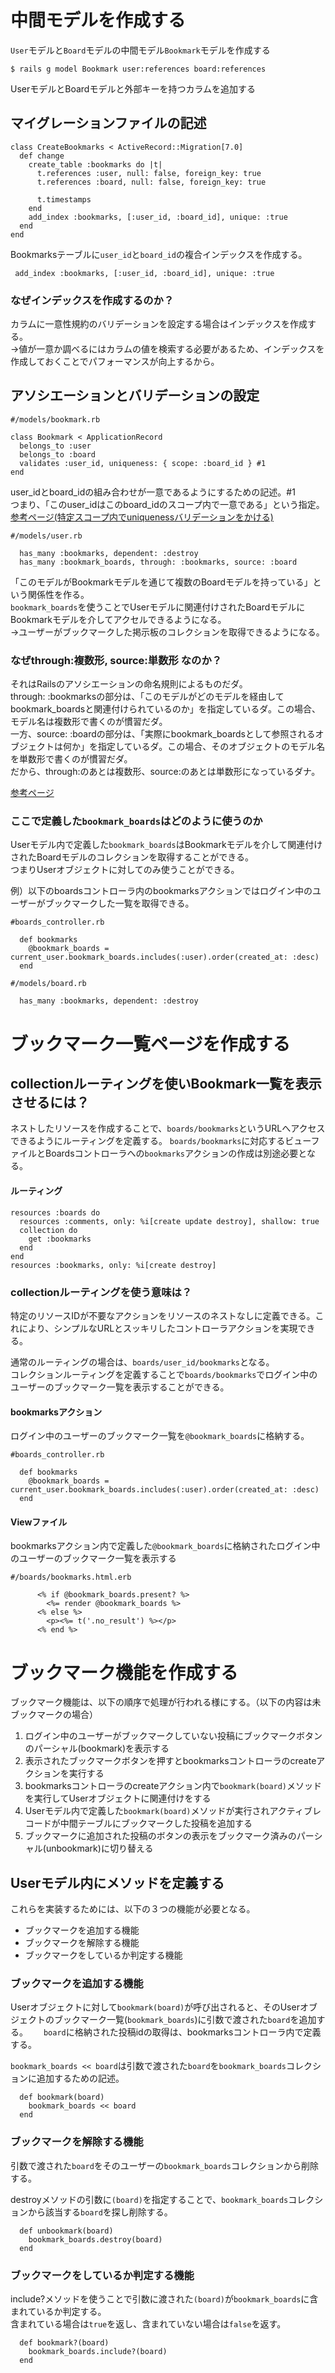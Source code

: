 # 中間モデルを作成する
`User`モデルと`Board`モデルの中間モデル`Bookmark`モデルを作成する
```
$ rails g model Bookmark user:references board:references
```
UserモデルとBoardモデルと外部キーを持つカラムを追加する
## マイグレーションファイルの記述
```
class CreateBookmarks < ActiveRecord::Migration[7.0]
  def change
    create_table :bookmarks do |t|
      t.references :user, null: false, foreign_key: true
      t.references :board, null: false, foreign_key: true

      t.timestamps
    end
    add_index :bookmarks, [:user_id, :board_id], unique: :true
  end
end
```
Bookmarksテーブルに`user_id`と`board_id`の複合インデックスを作成する。

```
 add_index :bookmarks, [:user_id, :board_id], unique: :true
```
### なぜインデックスを作成するのか？
カラムに一意性規約のバリデーションを設定する場合はインデックスを作成する。  
→値が一意か調べるにはカラムの値を検索する必要があるため、インデックスを作成しておくことでパフォーマンスが向上するから。
## アソシエーションとバリデーションの設定
```
#/models/bookmark.rb

class Bookmark < ApplicationRecord
  belongs_to :user
  belongs_to :board
  validates :user_id, uniqueness: { scope: :board_id } #1
end
```
user_idとboard_idの組み合わせが一意であるようにするための記述。#1  
つまり、「このuser_idはこのboard_idのスコープ内で一意である」という指定。  
[参考ページ(特定スコープ内でuniquenessバリデーションをかける)](https://techracho.bpsinc.jp/hachi8833/2021_07_27/109827)
```
#/models/user.rb

  has_many :bookmarks, dependent: :destroy
  has_many :bookmark_boards, through: :bookmarks, source: :board
```
「このモデルがBookmarkモデルを通じて複数のBoardモデルを持っている」という関係性を作る。  
`bookmark_boards`を使うことでUserモデルに関連付けされたBoardモデルにBookmarkモデルを介してアクセルできるようになる。  
→ユーザーがブックマークした掲示板のコレクションを取得できるようになる。

### なぜthrough:複数形, source:単数形 なのか？
それはRailsのアソシエーションの命名規則によるものだダ。  
through: :bookmarksの部分は、「このモデルがどのモデルを経由してbookmark_boardsと関連付けられているのか」を指定しているダ。この場合、モデル名は複数形で書くのが慣習だダ。  
一方、source: :boardの部分は、「実際にbookmark_boardsとして参照されるオブジェクトは何か」を指定しているダ。この場合、そのオブジェクトのモデル名を単数形で書くのが慣習だダ。  
だから、through:のあとは複数形、source:のあとは単数形になっているダナ。  

[参考ページ](https://web-camp.io/magazine/archives/17680)

### ここで定義した`bookmark_boards`はどのように使うのか
Userモデル内で定義した`bookmark_boards`はBookmarkモデルを介して関連付けされたBoardモデルのコレクションを取得することができる。  
つまりUserオブジェクトに対してのみ使うことができる。

例）以下のboardsコントローラ内のbookmarksアクションではログイン中のユーザーがブックマークした一覧を取得できる。
```
#boards_controller.rb

  def bookmarks
    @bookmark_boards = current_user.bookmark_boards.includes(:user).order(created_at: :desc)
  end
```
```
#/models/board.rb

  has_many :bookmarks, dependent: :destroy
```
# ブックマーク一覧ページを作成する

## collectionルーティングを使いBookmark一覧を表示させるには？
ネストしたリソースを作成することで、`boards/bookmarks`というURLへアクセスできるようにルーティングを定義する。 
`boards/bookmarks`に対応するビューファイルとBoardsコントローラへの`bookmarks`アクションの作成は別途必要となる。
#### ルーティング
```
resources :boards do
  resources :comments, only: %i[create update destroy], shallow: true
  collection do
    get :bookmarks
  end
end
resources :bookmarks, only: %i[create destroy]
```
### collectionルーティングを使う意味は？
特定のリソースIDが不要なアクションをリソースのネストなしに定義できる。これにより、シンプルなURLとスッキリしたコントローラアクションを実現できる。  

通常のルーティングの場合は、`boards/user_id/bookmarks`となる。  
コレクションルーティングを定義することで`boards/bookmarks`でログイン中のユーザーのブックマーク一覧を表示することができる。
#### bookmarksアクション
ログイン中のユーザーのブックマーク一覧を`@bookmark_boards`に格納する。
```
#boards_controller.rb

  def bookmarks
    @bookmark_boards = current_user.bookmark_boards.includes(:user).order(created_at: :desc)
  end
```
#### Viewファイル
bookmarksアクション内で定義した`@bookmark_boards`に格納されたログイン中のユーザーのブックマーク一覧を表示する
```
#/boards/bookmarks.html.erb

      <% if @bookmark_boards.present? %>
        <%= render @bookmark_boards %>
      <% else %>
        <p><%= t('.no_result') %></p>
      <% end %>
```
# ブックマーク機能を作成する
ブックマーク機能は、以下の順序で処理が行われる様にする。（以下の内容は未ブックマークの場合）
1. ログイン中のユーザーがブックマークしていない投稿にブックマークボタンのパーシャル(bookmark)を表示する
2. 表示されたブックマークボタンを押すとbookmarksコントローラのcreateアクションを実行する
3. bookmarksコントローラのcreateアクション内で`bookmark(board)`メソッドを実行してUserオブジェクトに関連付けをする
4. Userモデル内で定義した`bookmark(board)`メソッドが実行されアクティブレコードが中間テーブルにブックマークした投稿を追加する
5. ブックマークに追加された投稿のボタンの表示をブックマーク済みのパーシャル(unbookmark)に切り替える

## Userモデル内にメソッドを定義する
これらを実装するためには、以下の３つの機能が必要となる。
- ブックマークを追加する機能
- ブックマークを解除する機能
- ブックマークをしているか判定する機能

### ブックマークを追加する機能
Userオブジェクトに対して`bookmark(board)`が呼び出されると、そのUserオブジェクトのブックマーク一覧(`bookmark_boards`)に引数で渡された`board`を追加する。　　
`board`に格納された投稿idの取得は、bookmarksコントローラ内で定義する。

`bookmark_boards << board`は引数で渡された`board`を`bookmark_boards`コレクションに追加するための記述。
```
  def bookmark(board)
    bookmark_boards << board
  end
```
### ブックマークを解除する機能
引数で渡された`board`をそのユーザーの`bookmark_boards`コレクションから削除する。

destroyメソッドの引数に`(board)`を指定することで、`bookmark_boards`コレクションから該当する`board`を探し削除する。
```
  def unbookmark(board)
    bookmark_boards.destroy(board)
  end
```

### ブックマークをしているか判定する機能
include?メソッドを使うことで引数に渡された`(board)`が`bookmark_boards`に含まれているか判定する。  
含まれている場合は`true`を返し、含まれていない場合は`false`を返す。
```
  def bookmark?(board)
    bookmark_boards.include?(board)
  end
```
